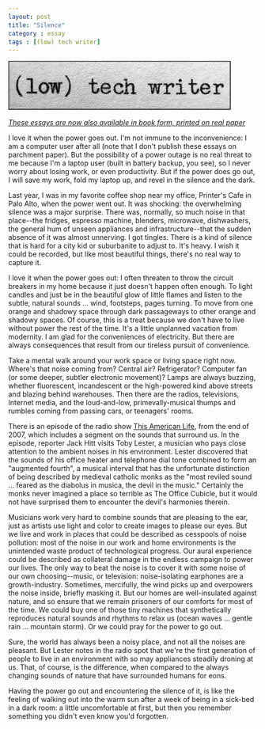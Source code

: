 ```yaml
---
layout: post
title: "Silence"
category : essay
tags : [(low) tech writer]
---
```

[![low tech writer](/assets/ltw/header14.jpg)](http://bit.ly/lowtechwriter)

*[These essays are now also available in book form, printed on real paper](http://bit.ly/lowtechwriter)*
&nbsp;



I love it when the power goes out. I'm not immune to the inconvenience: I am a computer user after all (note that I don't publish these essays on parchment paper). But the possibility of a power outage is no real threat to me because I'm a laptop user (built in battery backup, you see), so I never worry about losing work, or even productivity. But if the power does go out, I will save my work, fold my laptop up, and revel in the silence and the dark. 

Last year, I was in my favorite coffee shop near my office, Printer's Cafe in Palo Alto, when the power went out. It was shocking: the overwhelming silence was a major surprise. There was, normally, so much noise in that place--the fridges, espresso machine, blenders, microwave, dishwashers, the general hum of unseen appliances and infrastructure--that the sudden absence of it was almost unnerving. I got tingles. There is a kind of silence that is hard for a city kid or suburbanite to adjust to. It's heavy. I wish it could be recorded, but like most beautiful things, there's no real way to capture it. 

I love it when the power goes out: I often threaten to throw the circuit breakers in my home because it just doesn't happen often enough. To light candles and just be in the beautiful glow of little flames and listen to the subtle, natural sounds ... wind, footsteps, pages turning. To move from one orange and shadowy space through dark passageways to other orange and shadowy spaces. Of course, this is a treat because we don't have to live without power the rest of the time. It's a little unplanned vacation from modernity. I am glad for the conveniences of electricity. But there are always consequences that result from our tireless pursuit of convenience. 

Take a mental walk around your work space or living space right now. Where's that noise coming from? Central air? Refrigerator? Computer fan (or some deeper, subtler electronic movement)? Lamps are always buzzing, whether fluorescent, incandescent or the high-powered kind above streets and blazing behind warehouses. Then there are the radios, televisions, Internet media, and the loud-and-low, primevally-musical thumps and rumbles coming from passing cars, or teenagers' rooms. 

There is an episode of the radio show [This American Life](http://www.thisamericanlife.org/radio-archives/episode/110/mapping?act=2), from the end of 2007, which includes a segment on the sounds that surround us. In the episode, reporter Jack Hitt visits Toby Lester, a musician who pays close attention to the ambient noises in his environment. Lester discovered that the sounds of his office heater and telephone dial tone combined to form an "augmented fourth", a musical interval that has the unfortunate distinction of being described by medieval catholic monks as the "most reviled sound ... feared as the diabolus in musica, the devil in the music." Certainly the monks never imagined a place so terrible as The Office Cubicle, but it would not have surprised them to encounter the devil's harmonies therein. 

Musicians work very hard to combine sounds that are pleasing to the ear, just as artists use light and color to create images to please our eyes. But we live and work in places that could be described as cesspools of noise pollution: most of the noise in our work and home environments is the unintended waste product of technological progress. Our aural experience could be described as collateral damage in the endless campaign to power our lives. The only way to beat the noise is to cover it with some noise of our own choosing--music, or television: noise-isolating earphones are a growth-industry. Sometimes, mercifully, the wind picks up and overpowers the noise inside, briefly masking it. But our homes are well-insulated against nature, and so ensure that we remain prisoners of our comforts for most of the time. We could buy one of those tiny machines that synthetically reproduces natural sounds and rhythms to relax us (ocean waves ... gentle rain ... mountain storm). Or we could pray for the power to go out.

Sure, the world has always been a noisy place, and not all the noises are pleasant. But Lester notes in the radio spot that we're the first generation of people to live in an environment with so may appliances steadily droning at us. That, of course, is the difference, when compared to the always changing sounds of nature that have surrounded humans for eons. 

Having the power go out and encountering the silence of it, is like the feeling of walking out into the warm sun after a week of being in a sick-bed in a dark room: a little uncomfortable at first, but then you remember something you didn't even know you'd forgotten.

